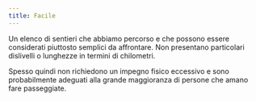 ```yaml
---
title: Facile
---
```


Un elenco di sentieri che abbiamo percorso e che possono essere considerati piuttosto semplici da affrontare. Non presentano particolari dislivelli o lunghezze in termini di chilometri.

Spesso quindi non richiedono un impegno fisico eccessivo e sono probabilmente adeguati alla grande maggioranza di persone che amano fare passeggiate.
